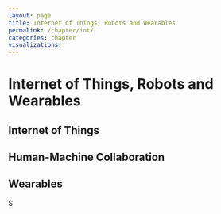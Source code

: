 ```yaml
---
layout: page
title: Internet of Things, Robots and Wearables
permalink: /chapter/iot/
categories: chapter
visualizations:
---
```


# Internet of Things, Robots and Wearables


## Internet of Things

## Human-Machine Collaboration

## Wearables

S

